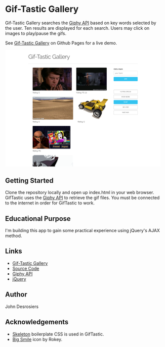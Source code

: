 # Gif-Tastic Gallery

Gif-Tastic Gallery searches the [Giphy API](https://developers.giphy.com/) based on key words
selected by the user. Ten results are displayed for each search. Users may click on images to
play/pause the gifs.

See [Gif-Tastic Gallery](https://median-man.github.io/Gif-Tastic-Gallery/) on Github Pages for a live demo.

![Image of Gif-Tastic Gallery](./assets/images/gif-tastic-screenshot.png)

## Getting Started

Clone the repository locally and open up index.html in your 
web browser. GifTastic uses the [Giphy API](https://developers.giphy.com/)
to retrieve the gif files. You must be connected to the internet in
order for GifTastic to work.

## Educational Purpose

I'm building this app to gain some practical experience using jQuery's AJAX method.

## Links
* [Gif-Tastic Gallery](https://median-man.github.io/Gif-Tastic-Gallery/)
* [Source Code](https://github.com/median-man/GifTastic)
* [Giphy API](https://developers.giphy.com/)
* [jQuery](http://jquery.com/)

## Author
John Desrosiers

## Acknowledgements
* [Skeleton](http://getskeleton.com/) boilerplate CSS is used in GifTastic.
* [Big Smile](http://findicons.com/icon/39186/big_smile) icon by Rokey.
